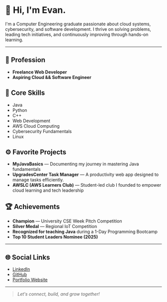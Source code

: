 # 👋 Hi, I'm Evan.

I'm a Computer Engineering graduate passionate about cloud systems, cybersecurity, and software development. I thrive on solving problems, leading tech initiatives, and continuously improving through hands-on learning.

---

## 💼 Profession
- **Freelance Web Developer**
- **Aspiring Cloud && Software Engineer**

## 🧠 Core Skills
- Java
- Python
- C++
- Web Development
- AWS Cloud Computing
- Cybersecurity Fundamentals
- Linux

## ⚙️ Favorite Projects
- **MyJavaBasics** — Documenting my journey in mastering Java fundamentals
- **UpgradesCenter Task Manager** — A productivity web app designed to manage tasks efficiently.
- **AWSLC (AWS Learners Club)** — Student-led club I founded to empower cloud learning and tech leadership

## 🏆 Achievements
- **Champion** — University CSE Week Pitch Competition
- **Silver Medal** — Regional IoT Competition
- **Recognized for teaching Java** during a 1-Day Programming Bootcamp
- **Top 10 Student Leaders Nominee (2025)**

---

## 🌐 Social Links
- [LinkedIn](https://www.linkedin.com/in/adjsevangelista/) 
- [GitHub](#) 
- [Portfolio Website](https://www.evanportfolio.com/) 

---

> *Let's connect, build, and grow together!*
